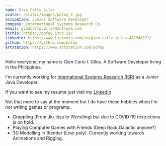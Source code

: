 ```yaml
---
name: Gian Carlo Gilos
avatar: /static/images/pofay_2.jpg
occupation: Junior Software Developer
company: International Systems Research Co.
email: gianCarlo.gilos@outlook.com
itchio: https://pofay.itch.io/
linkedin: https://www.linkedin.com/in/gian-carlo-gilos-482940121/
github: https://github.com/pofay
artstation: https://www.artstation.com/pofay
---
```


Hello everyone, my name is Gian Carlo I. Gilos. A Software Developer living in the Philippines.

I'm currently working for [International Systems Research (ISR)][1] as a Junior Java Developer.

If you want to see my resume just visit my [LinkedIn](https://www.artstation.com/pofay)

Not that more to say at the moment but I do have these hobbies when I'm not writing games or programs:

- Grappling (From Jiu-jitsu to Wrestling) but due to COVID-19 restrictions is on hold.
- Playing Computer Games with Friends (Deep Rock Galactic anyone?)
- 3D Modelling in Blender (Low-poly). Currently working towards Animations and Rigging.

[1]: https://www.linkedin.com/company/international-systems-research-co-/
[2]: https://www.linkedin.com/in/gian-carlo-gilos-482940121/

